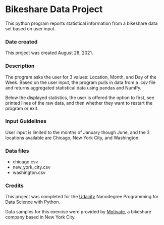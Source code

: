 
# Bikeshare Data Project
This python program reports statistical information from a bikeshare data set based on user input.

### Date created
This project was created August 28, 2021.

### Description
The program asks the user for 3 values:  Location, Month, and Day of the Week.  Based on the user input, the program pulls in data from a .csv file and returns aggregated statistical data  using pandas and NumPy.

Below the displayed statistics, the user is offered the option to first, see printed lines of the raw data, and then whether they want to restart the program or exit.

### Input Guidelines

User input is limited to the months of January though June, and the 3 locations available are Chicago, New York City, and Washington.

### Data files
- chicago.csv
- new_york_city.csv
- washington.csv

### Credits
This project was completed for the [Udacity](https://www.udacity.com/course/programming-for-data-science-nanodegree--nd104) Nanodegree Programming for Data Science with Python.

Data samples for this exercise were provided by [Motivate](https://www.motivateco.com/), a bikeshare company based in New York City.
